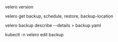 velero version

velero get backup, schedule, restore, backup-location

velero backup describe <BACKUP> --details > backup.yaml

kubectl -n velero edit backup <backupName>